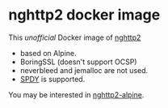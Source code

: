 nghttp2 docker image
====================

This *unofficial* Docker image of [nghttp2](https://github.com/nghttp2/nghttp2) 

* based on Alpine.
* BoringSSL (doesn't support OCSP)
* neverbleed and jemalloc are not used.
* [SPDY](https://github.com/tatsuhiro-t/spdylay/) is supported.

You may be interested in [nghttp2-alpine](https://github.com/rlei/nghttp2-alpine).
